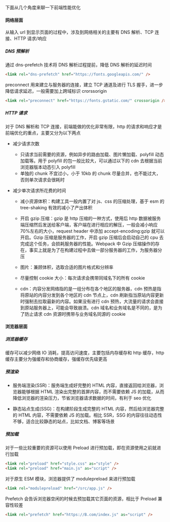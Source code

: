 下面从几个角度来聊一下前端性能优化

#### 网络层面

从输入 url 到显示页面的过程中，涉及到网络相关的主要有 DNS 解析、TCP 连接、HTTP 请求/响应

##### DNS 预解析

通过 dns-prefetch 技术将 DNS 解析过程提前，降低 DNS 解析的延迟时间

```html
<link rel="dns-prefetch" href="https://fonts.googleapis.com/" />
```

preconnect 用来建立与服务器的连接，建立 TCP 通道及进行 TLS 握手，进一步降低请求延迟，一般需要加上跨域标识 crorssorigin

```html
<link rel="preconnect" href="https://fonts.gstatic.com/" crossorigin />
```

##### HTTP 请求

对于 DNS 解析和 TCP 连接，前端能做的优化非常有限，http 的请求和响应才是前端优化的重点，主要又分为以下两点

- 减少请求次数

  - 只请求当前需要的资源，例如异步的路由加载、图片懒加载、polyfill 动态加载等。用于 polyfill 的包一般比较大，可以通过以下的 cdn 去根据当前浏览器版本动态引入 polyfill
  - 单独的 chunk 不宜过小，小于 10kb 的 chunk 尽量合并，也不能过大，否则单次请求会很耗时

- 减少单次请求所花费的时间

  - 减小资源体积：构建工具一般内置了对 js、css 的压缩处理，基于 esm 的 tree-shaking 有效的减小了产出体积

  - 开启 gzip 压缩：gzip 是 http 压缩的一种方式，使用后 http 数据被服务端压缩然后发送给客户端，客户端在进行相应的解压，一般会减小响应 70%左右的大小，request header 中添加 accept-encoding:gzip 就可以开启。Gzip 压缩是服务器的工作，开启 gzip 压缩后会启动自己的 cpu 去完成这个任务，会损耗服务器的性能。Webpack 中 Gzip 压缩操作的存在，事实上就是为了在构建过程中去做一部分服务器的工作，为服务器分压

  - 图片：兼顾体积，选取合适的图片格式和分辨率

  - 尽量控制 cookie 大小：每次请求会携带同域名下的所有 cookie

  - cdn：内容分发网络指的是一组分布在各个地区的服务器，cdn 预热是指将原站的内容分发到各个地区的 cdn 节点上，cdn 刷新指当原站内容更新时强制去拉取最新的内容。如果没有进行 cdn 预热，大流量的请求会直接到原站服务器上，可能会导致崩溃。cdn 域名和业务域名是不同的，是为了防止请求 cdn 资源时携带与业务域名同源的 cookie

#### 浏览器层面

##### 浏览器缓存

缓存可以减少网络 IO 消耗，提高访问速度，主要包括内存缓存和 http 缓存，http 缓存主要分为强缓存和协商缓存，强缓存优先级更高

##### 预渲染

- 服务端渲染(SSR)：服务端生成好完整的 HTML 内容，直接返回给浏览器，浏览器能够根据 HTML 渲染出完整的首屏内容，而不需要依赖 JS 的加载，从而降低浏览器的渲染压力，节省浏览器请求数据的时间，有利于 seo 优化

- 静态站点生成(SSG)：在构建阶段生成完整的 HTML 内容，然后给浏览器完整的 HTML 内容，不需要依赖 JS 的加载。相比 SSR，SSG 的内容往往动态性不够，适合比较静态的站点，比如文档、博客等场景

##### 预加载

对于一些比较重要的资源可以使用 Preload 进行预加载，即在资源使用之前就进行加载

```html
<link rel="preload" href="style.css" as="style" />
<link rel="preload" href="main.js" as="script" />
```

对于原生 ESM 模块，浏览器提供了 modulepreload 来进行预加载

```html
<link rel="modulepreload" href="/src/app.js" />
```

Prefetch 会告诉浏览器空闲的时候去预加载其它页面的资源，相比于 Preload 兼容性较差

```html
<link rel="prefetch" href="https://B.com/index.js" as="script" />
```
